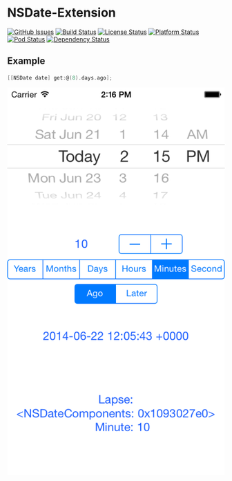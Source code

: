 # NSDate-Extension
[![GitHub Issues](http://img.shields.io/github/issues/alexruperez/NSDate-Extension.svg)](http://github.com/alexruperez/NSDate-Extension/issues)
[![Build Status](https://travis-ci.org/alexruperez/NSDate-Extension.svg?branch=master)](https://travis-ci.org/alexruperez/NSDate-Extension)
[![License Status](http://img.shields.io/cocoapods/l/NSDate-Extension.svg)](http://opensource.org/licenses/MIT)
[![Platform Status](http://img.shields.io/cocoapods/p/NSDate-Extension.svg)](https://developer.apple.com)
[![Pod Status](http://img.shields.io/cocoapods/v/NSDate-Extension.svg)](https://github.com/CocoaPods/Specs/blob/master/Specs/NSDate-Extension/0.0.2/NSDate-Extension.podspec.json)
[![Dependency Status](https://www.versioneye.com/objective-c/nsdate-extension/0.0.2/badge.svg)](https://www.versioneye.com/objective-c/nsdate-extension/0.0.2)

## Example
```objectivec
[[NSDate date] get:@(8).days.ago];
```

![NSDate-Extension](https://raw.githubusercontent.com/alexruperez/NSDate-Extension/master/Example.png)
